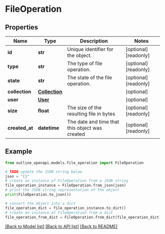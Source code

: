 # FileOperation


## Properties

Name | Type | Description | Notes
------------ | ------------- | ------------- | -------------
**id** | **str** | Unique identifier for the object. | [optional] [readonly] 
**type** | **str** | The type of file operation. | [optional] [readonly] 
**state** | **str** | The state of the file operation. | [optional] [readonly] 
**collection** | [**Collection**](Collection.md) |  | [optional] 
**user** | [**User**](User.md) |  | [optional] 
**size** | **float** | The size of the resulting file in bytes | [optional] [readonly] 
**created_at** | **datetime** | The date and time that this object was created | [optional] [readonly] 

## Example

```python
from outline_openapi.models.file_operation import FileOperation

# TODO update the JSON string below
json = "{}"
# create an instance of FileOperation from a JSON string
file_operation_instance = FileOperation.from_json(json)
# print the JSON string representation of the object
print(FileOperation.to_json())

# convert the object into a dict
file_operation_dict = file_operation_instance.to_dict()
# create an instance of FileOperation from a dict
file_operation_from_dict = FileOperation.from_dict(file_operation_dict)
```
[[Back to Model list]](../README.md#documentation-for-models) [[Back to API list]](../README.md#documentation-for-api-endpoints) [[Back to README]](../README.md)


